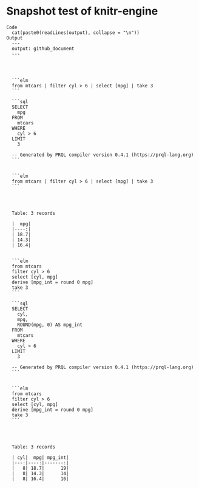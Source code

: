 # Snapshot test of knitr-engine

    Code
      cat(paste0(readLines(output), collapse = "\n"))
    Output
      ---
      output: github_document
      ---
      
      
      
      
      ```elm
      from mtcars | filter cyl > 6 | select [mpg] | take 3
      ```
      
      ```sql
      SELECT
        mpg
      FROM
        mtcars
      WHERE
        cyl > 6
      LIMIT
        3
      
      -- Generated by PRQL compiler version 0.4.1 (https://prql-lang.org)
      ```
      
      
      ```elm
      from mtcars | filter cyl > 6 | select [mpg] | take 3
      ```
      
      
      
      
      Table: 3 records
      
      |  mpg|
      |----:|
      | 18.7|
      | 14.3|
      | 16.4|
      
      
      ```elm
      from mtcars
      filter cyl > 6
      select [cyl, mpg]
      derive [mpg_int = round 0 mpg]
      take 3
      ```
      
      ```sql
      SELECT
        cyl,
        mpg,
        ROUND(mpg, 0) AS mpg_int
      FROM
        mtcars
      WHERE
        cyl > 6
      LIMIT
        3
      
      -- Generated by PRQL compiler version 0.4.1 (https://prql-lang.org)
      ```
      
      
      ```elm
      from mtcars
      filter cyl > 6
      select [cyl, mpg]
      derive [mpg_int = round 0 mpg]
      take 3
      ```
      
      
      
      
      Table: 3 records
      
      | cyl|  mpg| mpg_int|
      |---:|----:|-------:|
      |   8| 18.7|      19|
      |   8| 14.3|      14|
      |   8| 16.4|      16|
      

